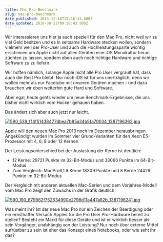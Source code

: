 ```yaml
---
title: Mac Pro Benchmark
slug: mac-pro-benchmark
date_published: 2013-12-16T15:16:34.000Z
date_updated: 2018-08-22T09:38:43.000Z
---
```


Wir interessieren uns hier ja auch speziell für den Mac Pro, nicht weil wir zu viel Geld besitzen und es in seltsame Hardware stecken wollen, sondern vielmehr weil der Pro-User und auch die Hochleistungssparte wichtig erscheinen um Apple nicht auf allen Geräten eine iOS Monokultur heran züchten zu lassen, sondern eben auch noch richtige Hardware und richtige Software zu zu liefern. 

Wir hoffen nämlich, solange Apple nicht alle Pro User vergrault hat, dass auch der Rest Pro bleibt. Nur noch iOS ist für uns unerträglich, denn wir wollen mehr als nur Facetube mit unseren Geräten machen - und dazu brauchen wir eben weiterhin gute Hard und Software.

Aber egal, heute gehts wieder um neue Benchmark-Ergebnisse, die uns bisher nicht wirklich vom Hocker gehauen haben.

Das ändert sich aber auch jetzt nur leicht.

[![590_539_f14f51438477dbea7b85a34b5fa70034_1387196262.jpg](//picdump.thafaker.de/2013/12/590_539_f14f51438477dbea7b85a34b5fa70034_1387196262.jpg-580x529.jpg)](http://picdump.thafaker.de/2013/12/590_539_f14f51438477dbea7b85a34b5fa70034_1387196262.jpg.jpg)

Apple will den neuen Mac Pro 2013 noch im Dezember herausbringen. Angekündigt wurden im Sommer vier Grund-Varianten für den Xeon E5-Prozessor mit 4, 6, 8 oder 12 Kernen.

Der Leistungsunterschied bei der Auslastung der Kerne ist deutlich:

- 12 Kerne: 29721 Punkte im 32-Bit-Modus und 33066 Punkte im 64-Bit-Modus
- Zum Vergleich: MacPro6,1 6 Kerne 18309 Punkte und 8 Kerne 24429 Punkte im 32-Bit-Modus

Der Vergleich mit anderen aktuellen Mac-Serien und dem Vorjahres-Modell vom Mac Pro zeigt den Zuwachs in der Grafik deutlich:

[![590_190_879962f752634990e2798d11a447a82b_1387196241.jpg](//picdump.thafaker.de/2013/12/590_190_879962f752634990e2798d11a447a82b_1387196241.jpg-580x186.jpg)](http://picdump.thafaker.de/2013/12/590_190_879962f752634990e2798d11a447a82b_1387196241.jpg.jpg)

Was meint ihr? Ist der neue Mac Pro nur ein Zeichen der Beerdigung oder ein ernsthafter Versuch Apples für die Pro User Pro-Hardware bereit zu stellen? Besteht ein Markt für diese Geräte und ist er wirklich besser als sein Vorgänger, unabhängig von der Leistung? Nur noch über externe Mittel aufrüstbar zu sein ist eher das Konzept eines Notebooks, oder wie seht ihr das?
